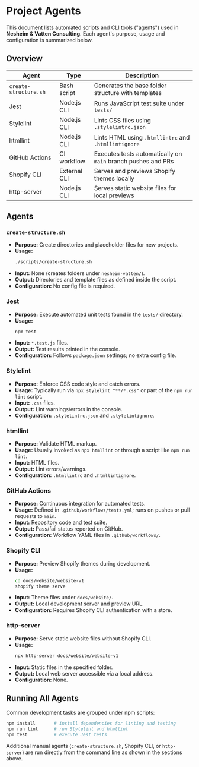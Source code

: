 # Project Agents

This document lists automated scripts and CLI tools ("agents") used in **Nesheim & Vatten Consulting**. Each agent's purpose, usage and configuration is summarized below.

## Overview

| Agent | Type | Description |
|-------|------|-------------|
| `create-structure.sh` | Bash script | Generates the base folder structure with templates |
| Jest | Node.js CLI | Runs JavaScript test suite under `tests/` |
| Stylelint | Node.js CLI | Lints CSS files using `.stylelintrc.json` |
| htmllint | Node.js CLI | Lints HTML using `.htmllintrc` and `.htmllintignore` |
| GitHub Actions | CI workflow | Executes tests automatically on `main` branch pushes and PRs |
| Shopify CLI | External CLI | Serves and previews Shopify themes locally |
| http-server | Node.js CLI | Serves static website files for local previews |

## Agents

### `create-structure.sh`
- **Purpose:** Create directories and placeholder files for new projects.
- **Usage:**
  ```bash
  ./scripts/create-structure.sh
  ```
- **Input:** None (creates folders under `nesheim-vatten/`).
- **Output:** Directories and template files as defined inside the script.
- **Configuration:** No config file is required.

### Jest
- **Purpose:** Execute automated unit tests found in the `tests/` directory.
- **Usage:**
  ```bash
  npm test
  ```
- **Input:** `*.test.js` files.
- **Output:** Test results printed in the console.
- **Configuration:** Follows `package.json` settings; no extra config file.

### Stylelint
- **Purpose:** Enforce CSS code style and catch errors.
- **Usage:** Typically run via `npx stylelint "**/*.css"` or part of the `npm run lint` script.
- **Input:** `.css` files.
- **Output:** Lint warnings/errors in the console.
- **Configuration:** `.stylelintrc.json` and `.stylelintignore`.

### htmllint
- **Purpose:** Validate HTML markup.
- **Usage:** Usually invoked as `npx htmllint` or through a script like `npm run lint`.
- **Input:** HTML files.
- **Output:** Lint errors/warnings.
- **Configuration:** `.htmllintrc` and `.htmllintignore`.

### GitHub Actions
- **Purpose:** Continuous integration for automated tests.
- **Usage:** Defined in `.github/workflows/tests.yml`; runs on pushes or pull requests to `main`.
- **Input:** Repository code and test suite.
- **Output:** Pass/fail status reported on GitHub.
- **Configuration:** Workflow YAML files in `.github/workflows/`.

### Shopify CLI
- **Purpose:** Preview Shopify themes during development.
- **Usage:**
  ```bash
  cd docs/website/website-v1
  shopify theme serve
  ```
- **Input:** Theme files under `docs/website/`.
- **Output:** Local development server and preview URL.
- **Configuration:** Requires Shopify CLI authentication with a store.

### http-server
- **Purpose:** Serve static website files without Shopify CLI.
- **Usage:**
  ```bash
  npx http-server docs/website/website-v1
  ```
- **Input:** Static files in the specified folder.
- **Output:** Local web server accessible via a local address.
- **Configuration:** None.

## Running All Agents

Common development tasks are grouped under npm scripts:

```bash
npm install       # install dependencies for linting and testing
npm run lint      # run Stylelint and htmllint
npm test          # execute Jest tests
```

Additional manual agents (`create-structure.sh`, Shopify CLI, or `http-server`) are run directly from the command line as shown in the sections above.
